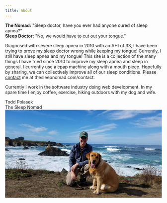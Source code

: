```yaml
---
title: About
---
```


**The Nomad:** "Sleep doctor, have you ever had anyone cured of sleep apnea?"<br>
**Sleep Doctor:** "No, we would have to cut out your tongue."

Diagnosed with severe sleep apnea in 2010 with an AHI of 33, I have been trying to prove my sleep doctor wrong while keeping my tongue! Currently, I still have sleep apnea and my tongue! This site is a collection of the many things I have tried since 2010 to improve my sleep apnea and sleep in general. I currently use a cpap machine along with a mouth piece. Hopefully by sharing, we can collectively improve all of our sleep conditions. Please [contact](/contact/) me at thesleepnomad.com/contact.

Currently I work in the software industry doing web development. In my spare time I enjoy coffee, exercise, hiking outdoors with my dog and wife.

Todd Polasek  
The Sleep Nomad
![The sleep nomad](./me.jpg)
